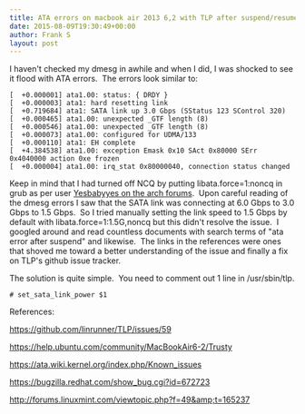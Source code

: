 ```yaml
---
title: ATA errors on macbook air 2013 6,2 with TLP after suspend/resume
date: 2015-08-09T19:30:49+00:00
author: Frank S
layout: post
---
```

I haven't checked my dmesg in awhile and when I did, I was shocked to see it flood with ATA errors.  The errors look similar to:
<pre><code>[  +0.000001] ata1.00: status: { DRDY }
[  +0.000003] ata1: hard resetting link
[  +0.719684] ata1: SATA link up 3.0 Gbps (SStatus 123 SControl 320)
[  +0.000465] ata1.00: unexpected _GTF length (8)
[  +0.000546] ata1.00: unexpected _GTF length (8)
[  +0.000073] ata1.00: configured for UDMA/133
[  +0.000110] ata1: EH complete
[  +4.384538] ata1.00: exception Emask 0x10 SAct 0x80000 SErr 0x4040000 action 0xe frozen
[  +0.000004] ata1.00: irq_stat 0x80000040, connection status changed
</code></pre>
Keep in mind that I had turned off NCQ by putting libata.force=1:noncq in grub as per user <a href="https://bbs.archlinux.org/viewtopic.php?pid=1295212#p1295212">Yesbabyyes on the arch forums</a>.  Upon careful reading of the dmesg errors I saw that the SATA link was connecting at 6.0 Gbps to 3.0 Gbps to 1.5 Gbps.  So I tried manually setting the link speed to 1.5 Gbps by default with libata.force=1:1.5G,noncq but this didn't resolve the issue.  I googled around and read countless documents with search terms of "ata error after suspend" and likewise.  The links in the references were ones that shoved me toward a better understanding of the issue and finally a fix on TLP's github issue tracker.

The solution is quite simple.  You need to comment out 1 line in /usr/sbin/tlp.
<pre><code># set_sata_link_power $1</code></pre>
References:

https://github.com/linrunner/TLP/issues/59

https://help.ubuntu.com/community/MacBookAir6-2/Trusty

https://ata.wiki.kernel.org/index.php/Known_issues

https://bugzilla.redhat.com/show_bug.cgi?id=672723

http://forums.linuxmint.com/viewtopic.php?f=49&amp;t=165237

&nbsp;
